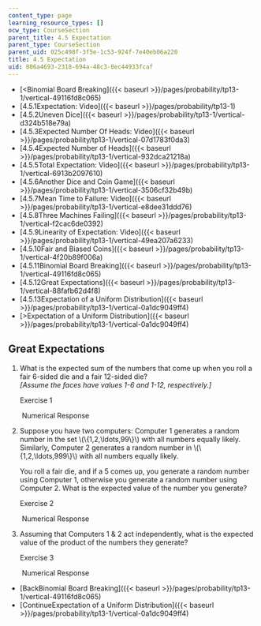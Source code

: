 ```yaml
---
content_type: page
learning_resource_types: []
ocw_type: CourseSection
parent_title: 4.5 Expectation
parent_type: CourseSection
parent_uid: 025c498f-3f5e-1c53-924f-7e40eb06a220
title: 4.5 Expectation
uid: 806a4693-2318-694a-48c3-8ec44933fcaf
---
```


*   [\<Binomial Board Breaking]({{< baseurl >}}/pages/probability/tp13-1/vertical-49116fd8c065)
*   [4.5.1Expectation: Video]({{< baseurl >}}/pages/probability/tp13-1)
*   [4.5.2Uneven Dice]({{< baseurl >}}/pages/probability/tp13-1/vertical-d324b518e79a)
*   [4.5.3Expected Number Of Heads: Video]({{< baseurl >}}/pages/probability/tp13-1/vertical-07d1783f0da3)
*   [4.5.4Expected Number of Heads]({{< baseurl >}}/pages/probability/tp13-1/vertical-932dca21218a)
*   [4.5.5Total Expectation: Video]({{< baseurl >}}/pages/probability/tp13-1/vertical-6913b2097610)
*   [4.5.6Another Dice and Coin Game]({{< baseurl >}}/pages/probability/tp13-1/vertical-3506cf32b49b)
*   [4.5.7Mean Time to Failure: Video]({{< baseurl >}}/pages/probability/tp13-1/vertical-e8dee31ddd76)
*   [4.5.8Three Machines Failing]({{< baseurl >}}/pages/probability/tp13-1/vertical-f2cac6de0392)
*   [4.5.9Linearity of Expectation: Video]({{< baseurl >}}/pages/probability/tp13-1/vertical-49ea207a6233)
*   [4.5.10Fair and Biased Coins]({{< baseurl >}}/pages/probability/tp13-1/vertical-4f20b89f006a)
*   [4.5.11Binomial Board Breaking]({{< baseurl >}}/pages/probability/tp13-1/vertical-49116fd8c065)
*   [4.5.12Great Expectations]({{< baseurl >}}/pages/probability/tp13-1/vertical-88fafb62d4f8)
*   [4.5.13Expectation of a Uniform Distribution]({{< baseurl >}}/pages/probability/tp13-1/vertical-0a1dc9049ff4)
*   [\>Expectation of a Uniform Distribution]({{< baseurl >}}/pages/probability/tp13-1/vertical-0a1dc9049ff4)

Great Expectations
------------------

  

1.  What is the expected sum of the numbers that come up when you roll a fair 6-sided die and a fair 12-sided die?  
    _\[Assume the faces have values 1-6 and 1-12, respectively.\]_
    
    Exercise 1
    
    &nbsp;Numerical Response&nbsp;
    
  
3.  Suppose you have two computers: Computer 1 generates a random number in the set \\(\\{1,2,\\ldots,99\\}\\) with all numbers equally likely. Similarly, Computer 2 generates a random number in \\(\\{1,2,\\ldots,999\\}\\) with all numbers equally likely.
    
    You roll a fair die, and if a 5 comes up, you generate a random number using Computer 1, otherwise you generate a random number using Computer 2. What is the expected value of the number you generate?
    
    Exercise 2
    
    &nbsp;Numerical Response&nbsp;
    
  
5.  Assuming that Computers 1 & 2 act independently, what is the expected value of the product of the numbers they generate?  
    
    Exercise 3
    
    &nbsp;Numerical Response&nbsp;
    

*   [BackBinomial Board Breaking]({{< baseurl >}}/pages/probability/tp13-1/vertical-49116fd8c065)
*   [ContinueExpectation of a Uniform Distribution]({{< baseurl >}}/pages/probability/tp13-1/vertical-0a1dc9049ff4)